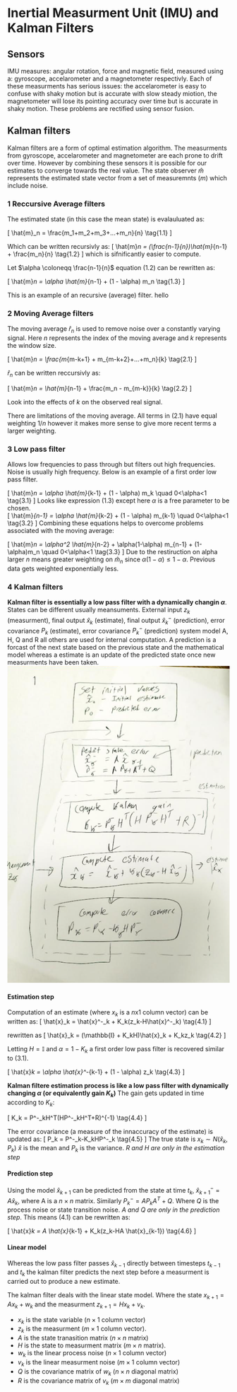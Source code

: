 # Inertial Measurment Unit (IMU) and Kalman Filters



## Sensors

IMU measures: angular rotation, force and magnetic field, measured using a: gyroscope, accelarometer and a magnetometer respectivly. Each of these measurments has serious issues: the accelarometer is easy to confuse with shaky motion but is accurate with slow steady miotion, the magnetometer will lose its pointing accuracy over time but is accurate in shaky motion. These problems are rectified using sensor fusion.

## Kalman filters

Kalman filters are a form of optimal estimation algorithm. The measurments from gyroscope, accelarometer and magnetometer are each prone to drift over time. However by combining these sensors it is possible for our estimates to converge towards the real value. The state observer $\hat{m}$ represents the estimated state vector from a set of measuremnts ($m$) which include noise. 

### 1 Reccursive Average filters

The estimated state (in this case the mean state) is evalauluated as:

\[ 
    \hat{m}_n = \frac{m_1+m_2+m_3+...+m_n}{n} \tag{1.1}
\] 


Which can be written recursivly as:
\[ 
    \hat{m}_n = (\frac{n-1}{n})\hat{m}_{n-1} + \frac{m_n}{n} \tag{1.2}
\]
which is sifnificantly easier to compute.

Let $\alpha \coloneqq \frac{n-1}{n}$ equation (1.2) can be rewritten as:

\[
    \hat{m}_n = \alpha \hat{m}_{n-1} + (1 - \alpha) m_n \tag{1.3}
\]

This is an example of an recursive (average) filter. hello

### 2 Moving Average filters

The moving average $\hat{r}_n$ is used to remove noise over a constantly varying signal. Here $n$ represents the index of the moving average and $k$ represents the window size.

\[
    \hat{m}_n = \frac{m_{m-k+1} + m_{m-k+2}+...+m_n}{k} \tag{2.1}
\]

$\hat{r}_n$ can be written reccursivly as:

\[
    \hat{m}_n = \hat{m}_{n-1} + \frac{m_n - m_{m-k}}{k} \tag{2.2}
\]

Look into the effects of $k$ on the observed real signal.

There are limitations of the moving average. All terms in $(2.1)$ have equal weighting $1/n$ however it makes more sense to give more recent terms a larger weighting.

### 3 Low pass filter

Allows low frequencies to pass through but filters out high frequencies. Noise is usually high frequency. Below is an example of a first order low pass filter.

\[
    \hat{m}_n = \alpha \hat{m}_{k-1} + (1 - \alpha) m_k \quad 0<\alpha<1 \tag{3.1} 
\]
Looks like expression (1.3) except here $\alpha$ is a free parameter to be chosen.  
\[
    \hat{m}_{n-1} = \alpha \hat{m}_{k-2} + (1 - \alpha) m_{k-1} \quad 0<\alpha<1 \tag{3.2}
\]
Combining these equations helps to overcome problems associated with the moving average:

\[
    \hat{m}_n = \alpha^2 \hat{m}_{n-2} + \alpha(1-\alpha) m_{n-1} + (1-\alpha)m_n \quad 0<\alpha<1 \tag{3.3}
\]
Due to the restiruction on alpha larger $n$ means greater weighting on $\hat{m}_n$ since $\alpha(1-\alpha)\leq 1-\alpha$. Previous data gets weighted exponentially less. 

### 4 Kalman filters

**Kalman filter is essentially a low pass filter with a dynamically changin $\alpha$**.  States can be different usually meansuments. External input $z_k$ (measurment), final output $\hat{x}_k$ (estimate), final output $\hat{x}^-_k$ (prediction), error covariance $P_k$ (estimate), error covariance $P_k^-$ (prediction) system model A, H, Q and R all others are used for internal computation. A prediction is a forcast of the next state based on the previous state and the mathematical model whereas a estimate is an update of the predicted state once new measurments have been taken.
![there](image.png)

#### Estimation step
Computation of an estimate (where $x_k$ is a $n$x1 column vector) can be written as:
\[
\hat{x}_k = \hat{x}^-_k + K_k(z_k-H\hat{x}^-_k) \tag{4.1}
\]

rewritten as
\[
\hat{x}_k = (\mathbb{I} + K_kH)\hat{x}_k + K_kz_k \tag{4.2}
\]

Letting $H = \mathbb{I}$ and $\alpha= 1-K_k$ a first order low pass filter is recovered similar to (3.1).

\[
\hat{x}_k = \alpha \hat{x}^-_{k-1} + (1 - \alpha) z_k \tag{4.3} 
\] 

**Kalman filtere estimation process is like a low pass filter with dynamically changing $\alpha$ (or equivalently gain $K_k$)** The gain gets updated in time according to $K_k$:

\[
K_k = P^-_kH^T(HP^-_kH^T+R)^{-1} \tag{4.4}
\]

The error covariance (a measure of the innaccuracy of the estimate) is updated as:
\[
P_k = P^-_k-K_kHP^-_k \tag{4.5}
\]
The true state is $x_k \sim N(\hat{x}_k, P_k)$ $\hat{x}$ is the mean and $P_k$ is the variance. *R and H are only in the estimation step*

#### Prediction step
Using the model $\hat{x}_{k+1}$ can be predicted from the state at time $t_k$, $\hat{x}^-_{k+1} = A\hat{x}_{k}$, where A is a $n\times n$ matrix. Similarly $P^-_k = AP_kA^T + Q$. Where $Q$ is the process noise or state transition noise. *A and Q are only in the prediction step*. This means (4.1) can be rewritten as:

\[
\hat{x}_k = A \hat{x}_{k-1} + K_k(z_k-HA \hat{x}_{k-1}) \tag{4.6}
\]
#### Linear model
Whereas the low pass filter passes $\hat{x}_{k-1}$ directly between timesteps $t_{k-1}$ and $t_{k}$ the kalman filter predicts the next step before a measurment is carried out to produce a new estimate.

The kalman filter deals with the linear state model. Where the state $x_{k+1} = Ax_k + w_k$ and the measurment $z_{k+1} = Hx_k + v_k$. 
- $x_k$ is the state variable ($n\times1$ column vector)
- $z_k$ is the measurment ($m\times1$ column vector). 
- $A$ is the state tranasition matrix ($n\times n$ matrix)
- $H$ is the state to measurment matrix ($m \times n$ matrix).
- $w_k$ is the linear process noise ($n\times1$ column vector)
- $v_k$ is the linear measurment noise ($m\times1$ column vector)
- $Q$ is the covariance matrix of $w_k$ ($n\times n$ diagonal matrix)
- $R$ is the covariance matrix of $v_k$ ($m\times m$ diagonal matrix)




